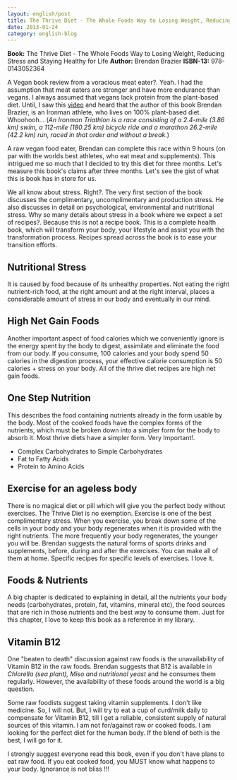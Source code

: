```yaml
---
layout: english/post
title: The Thrive Diet - The Whole Foods Way to Losing Weight, Reducing Stress and Staying Healthy for Life
date: 2013-01-24
category: english-blog
---
```


**Book:** The Thrive Diet - The Whole Foods Way to Losing Weight, Reducing Stress and Staying Healthy for Life
**Author:** Brendan Brazier
**ISBN-13:** 978-0143052364

A Vegan book review from a voracious meat eater?. Yeah. I had the assumption that meat eaters are stronger and have more endurance than vegans. I always assumed that vegans lack protein from the plant-based diet. Until, I saw this [video]({{site.home}}/english/blog/cooked-food-vs-raw-vegan-food/) and heard that the author of this book Brendan Brazier, is an Ironman athlete, who lives on 100% plant-based diet. Whoohooh... (*An Ironman Triathlon is a race consisting of a 2.4-mile (3.86 km) swim, a 112-mile (180.25 km) bicycle ride and a marathon 26.2-mile (42.2 km) run, raced in that order and without a break.*)

A raw vegan food eater, Brendan can complete this race within 9 hours (on par with the worlds best athletes, who eat meat and supplements). This intrigued me so much that I decided to try this diet for three months. Let's measure this book's claims after three months. Let's see the gist of what this is book has in store for us.

We all know about stress. Right?. The very first section of the book discusses the complimentary, uncomplimentary and production stress. He also discusses in detail on psychological, environmental and nutritional stress. Why so many details about stress in a book where we expect a set of recipes?. Because this is not a recipe book. This is a complete health book, which will transform your body, your lifestyle and assist you with the transformation process. Recipes spread across the book is to ease your transition efforts.

## Nutritional Stress

It is caused by food because of its unhealthy properties. Not eating the right nutrient-rich food, at the right amount and at the right interval, places a considerable amount of stress in our body and eventually in our mind.

## High Net Gain Foods

Another important aspect of food calories which we conveniently ignore is the energy spent by the body to digest, assimilate and eliminate the food from our body. If you consume, 100 calories and your body spend 50 calories in the digestion process, your effective calorie consumption is 50 calories + stress on your body. All of the thrive diet recipes are high net gain foods.

## One Step Nutrition

This describes the food containing nutrients already in the form usable by the body. Most of the cooked foods have the complex forms of the nutrients, which must be broken down into a simpler form for the body to absorb it. Most thrive diets have a simpler form. Very Important!.

* Complex Carbohydrates to Simple Carbohydrates
* Fat to Fatty Acids
* Protein to Amino Acids

## Exercise for an ageless body

There is no magical diet or pill which will give you the perfect body without exercises. The Thrive Diet is no exemption. Exercise is one of the best complimentary stress. When you exercise, you break down some of the cells in your body and your body regenerates when it is provided with the right nutrients. The more frequently your body regenerates, the younger you will be. Brendan suggests the natural forms of sports drinks and supplements, before, during and after the exercises. You can make all of them at home. Specific recipes for specific levels of exercises. I love it.

## Foods & Nutrients

A big chapter is dedicated to explaining in detail, all the nutrients your body needs (carbohydrates, protein, fat, vitamins, mineral etc), the food sources that are rich in those nutrients and the best way to consume them. Just for this chapter, I love to keep this book as a reference in my library.

## Vitamin B12

One "beaten to death" discussion against raw foods is the unavailability of Vitamin B12 in the raw foods. Brendan suggests that B12 is available in *Chlorella (sea plant), Miso and nutritional yeast* and he consumes them regularly. However, the availability of these foods around the world is a big question.

Some raw foodists suggest taking vitamin supplements. I don't like medicine. So, I will not. But, I will try to eat a cup of curd/milk daily to compensate for Vitamin B12, till I get a reliable, consistent supply of natural sources of this vitamin. I am not for/against raw or cooked foods. I am looking for the perfect diet for the human body. If the blend of both is the best, I will go for it.

I strongly suggest everyone read this book, even if you don't have plans to eat raw food. If you eat cooked food, you MUST know what happens to your body. Ignorance is not bliss !!!
